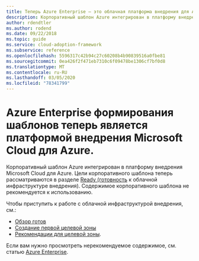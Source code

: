 ```yaml
---
title: Теперь Azure Enterprise — это облачная платформа внедрения для Azure.
description: Корпоративный шаблон Azure интегрирован в платформу внедрения Microsoft Cloud для Azure.
author: rdendtler
ms.author: rodend
ms.date: 09/22/2018
ms.topic: guide
ms.service: cloud-adoption-framework
ms.subservice: reference
ms.openlocfilehash: 5596317c42b94c27c60208b4b90839516a0fbe81
ms.sourcegitcommit: 0ea426f2f471eb7310c6f09478be1306cf7bf0d8
ms.translationtype: MT
ms.contentlocale: ru-RU
ms.lasthandoff: 03/05/2020
ms.locfileid: "78341799"
---
```

# <a name="azure-enterprise-scaffold-is-now-the-microsoft-cloud-adoption-framework-for-azure"></a>Azure Enterprise формирования шаблонов теперь является платформой внедрения Microsoft Cloud для Azure.

Корпоративный шаблон Azure интегрирован в платформу внедрения Microsoft Cloud для Azure. Цели корпоративного шаблона теперь рассматриваются в разделе [Ready (готовность](../ready/index.md) к облачной инфраструктуре внедрения). Содержимое корпоративного шаблона не рекомендуется к использованию.

Чтобы приступить к работе с облачной инфраструктурой внедрения, см.:

- [Обзор готов](../ready/index.md)
- [Создание первой целевой зоны](../ready/azure-setup-guide/migration-landing-zone.md)
- [Рекомендации для целевой зоны](../ready/considerations/index.md).

Если вам нужно просмотреть нерекомендуемое содержимое, см. статью [Azure Enterprise](.\migration-with-enterprise-scaffold.md).
